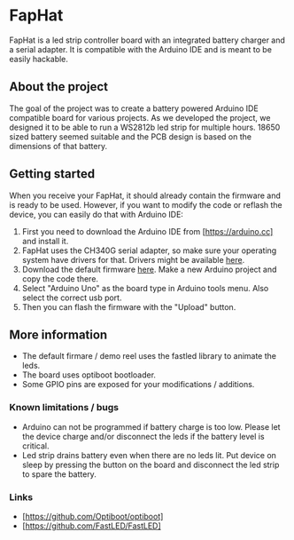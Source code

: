 # FapHat #
FapHat is a led strip controller board with an integrated battery charger and a serial adapter. It is compatible with the Arduino IDE and is meant to be easily hackable.

## About the project ##
The goal of the project was to create a battery powered Arduino IDE compatible board for various projects. As we developed the project, we designed it to be able to run a WS2812b led strip for multiple hours. 18650 sized battery seemed suitable and the PCB design is based on the dimensions of that battery.

## Getting started ##
When you receive your FapHat, it should already contain the firmware and is ready to be used. However, if you want to modify the code or reflash the device, you can easily do that with Arduino IDE:

1. First you need to download the Arduino IDE from [https://arduino.cc] and install it.
2. FapHat uses the CH340G serial adapter, so make sure your operating system have drivers for that. Drivers might be available [here](http://sparks.gogo.co.nz/ch340.html).
3. Download the default firmware [here](https://github.com/faplab/faphat/tree/master/src/DemoReel100Sleep). Make a new Arduino project and copy the code there.
4. Select "Arduino Uno" as the board type in Arduino tools menu. Also select the correct usb port.
5. Then you can flash the firmware with the "Upload" button.

## More information ##
- The default firmare / demo reel uses the fastled library to animate the leds.
- The board uses optiboot bootloader.
- Some GPIO pins are exposed for your modifications / additions.

### Known limitations / bugs ###
- Arduino can not be programmed if battery charge is too low. Please let the device charge and/or disconnect the leds if the battery level is critical.
- Led strip drains battery even when there are no leds lit. Put device on sleep by pressing the button on the board and disconnect the led strip to spare the battery.

### Links ###
- [https://github.com/Optiboot/optiboot]
- [https://github.com/FastLED/FastLED]
